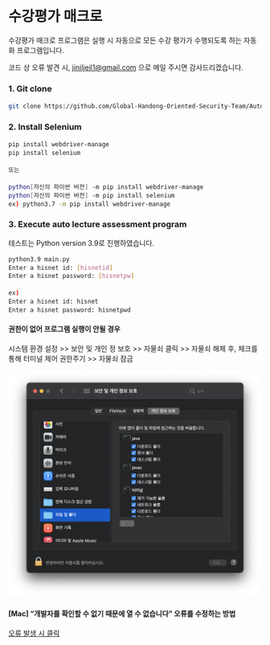# 수강평가 매크로
수강평가 매크로 프로그램은 실행 시 자동으로 모든 수강 평가가 수행되도록 하는 자동화 프로그램입니다.

코드 상 오류 발견 시, jiniljeil1@gmail.com 으로 메일 주시면 감사드리겠습니다. 

### 1. Git clone 
```bash 
git clone https://github.com/Global-Handong-Oriented-Security-Team/Automated-Lecture-Assessment.git
``` 

### 2. Install Selenium  

```bash 
pip install webdriver-manage
pip install selenium

또는 

python[자신의 파이썬 버전] -m pip install webdriver-manage
python[자신의 파이썬 버전] -m pip install selenium
ex) python3.7 -m pip install webdriver-manage
``` 

### 3. Execute auto lecture assessment program

테스트는 Python version 3.9로 진행하였습니다. 

```bash
python3.9 main.py
Enter a hisnet id: [hisnetid]
Enter a hisnet password: [hisnetpw]

ex)
Enter a hisnet id: hisnet
Enter a hisnet password: hisnetpwd
```

#### 권한이 없어 프로그램 실행이 안될 경우

시스템 환경 설정 >> 보안 및 개인 정 보호 >> 자물쇠 클릭 >> 자물쇠 해체 후, 체크를 통해 터미널 제어 권한주기 >> 자물쇠 잠금

<img src="img/permission.png"> 

#### [Mac] “개발자를 확인할 수 없기 때문에 열 수 없습니다” 오류를 수정하는 방법

<a href="https://stepsboard.com/ko/mac%EC%97%90%EC%84%9C-%EA%B0%9C%EB%B0%9C%EC%9E%90%EB%A5%BC-%ED%99%95%EC%9D%B8%ED%95%A0-%EC%88%98-%EC%97%86%EA%B8%B0-%EB%95%8C%EB%AC%B8%EC%97%90-%EC%97%B4-%EC%88%98-%EC%97%86%EC%8A%B5%EB%8B%88">오류 발생 시 클릭</img>
